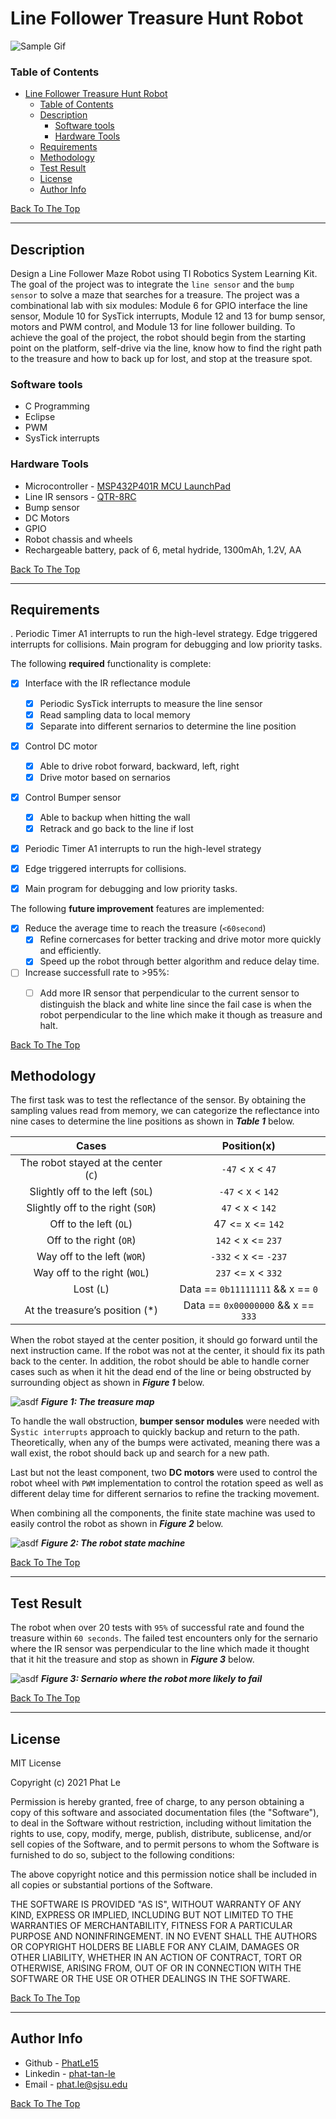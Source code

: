 # Line Follower Treasure Hunt Robot

![Sample Gif](https://github.com/PhatLe15/Line-Follower-Treasure-Hunt-Robot/blob/main/Demo.gif?raw=true)


### Table of Contents

- [Line Follower Treasure Hunt Robot](#line-follower-treasure-hunt-robot)
    - [Table of Contents](#table-of-contents)
  - [Description](#description)
    - [Software tools](#software-tools)
    - [Hardware Tools](#hardware-tools)
  - [Requirements](#requirements)
  - [Methodology](#methodology)
  - [Test Result](#test-result)
  - [License](#license)
  - [Author Info](#author-info)

[Back To The Top](#Anti-car-Theft-Camera-System)

---

## Description

Design a Line Follower Maze Robot using TI Robotics System Learning Kit. The goal of the project was to integrate the `line sensor` and the `bump sensor` to solve a maze that searches for a treasure. The project was a combinational lab with six modules: Module 6 for GPIO interface the line sensor, Module 10 for SysTick interrupts, Module 12 and 13 for bump sensor, motors and PWM control, and Module 13 for line follower building. To achieve the goal of the project, the robot should begin from the starting point on the platform, self-drive via the line, know how to find the right path to the treasure and how to back up for lost, and stop at the treasure spot.

### Software tools

- C Programming
- Eclipse
- PWM
- SysTick interrupts

### Hardware Tools

- Microcontroller - [MSP432P401R MCU LaunchPad](https://www.raspberrypi.org/products/raspberry-pi-3-model-b-plus/)
- Line IR sensors - [QTR-8RC](https://www.raspberrypi.org/products/raspberry-pi-3-model-b-plus/)
- Bump sensor
- DC Motors
- GPIO
- Robot chassis and wheels
- Rechargeable battery, pack of 6, metal hydride, 1300mAh, 1.2V, AA

[Back To The Top](#Line-Follower-Treasure-Hunt-Robot)

---

## Requirements
.
Periodic Timer A1 interrupts to run the high-level strategy.
Edge triggered interrupts for collisions.
Main program for debugging and low priority tasks.

The following **required** functionality is complete:

* [x] Interface with the IR reflectance module
  * [x] Periodic SysTick interrupts to measure the line sensor
  * [x] Read sampling data to local memory
  * [x] Separate into different sernarios to determine the line position
* [x] Control DC motor
  * [x] Able to drive robot forward, backward, left, right
  * [x] Drive motor based on sernarios
* [x] Control Bumper sensor
  * [x] Able to backup when hitting the wall
  * [x] Retrack and go back to the line if lost
* [x] Periodic Timer A1 interrupts to run the high-level strategy 
* [x] Edge triggered interrupts for collisions.
* [x] Main program for debugging and low priority tasks.


The following **future improvement** features are implemented:
* [x] Reduce the average time to reach the treasure (`<60second`)
  * [x] Refine cornercases for better tracking and drive motor more quickly and efficiently.
  * [x] Speed up the robot through better algorithm and reduce delay time.
* [ ] Increase successfull rate to >95%:
  * [ ] Add more IR sensor that perpendicular to the current sensor to distinguish the black and white line since the fail case is when the robot perpendicular to the line which make it though as treasure and halt.  

 
[Back To The Top](#Line-Follower-Treasure-Hunt-Robot)

## Methodology
The first task was to test the reflectance of the sensor. By obtaining the sampling values read from memory, we can categorize the reflectance into nine cases to determine the line positions as shown in ***Table 1*** below.

| Cases  |      Position(x)      |
|:-------------------:|:--------------------------------------------------------------------------------:|
| The robot stayed at the center (`C`) | `-47` < x < `47` |
| Slightly off to the left (`SOL`) | `-47` < x < `142` |
| Slightly off to the right (`SOR`)| `47` < x < `142` |
| Off to the left (`OL`)| 47 <= x <= `142` |
| Off to the right (`OR`)| `142` < x <= `237` |
| Way off to the left (`WOR`)| `-332` < x <= `-237` |
| Way off to the right (`WOL`) | `237` <= x < `332` |
| Lost (`L`) | Data == `0b11111111` && x == `0` |
| At the treasure’s position (*) | Data == `0x00000000` && x == `333`|

When the robot stayed at the center position, it should go forward until the next instruction came. If the robot was not at the center, it should fix its path back to the center. In addition, the robot should be able to handle corner cases such as when it hit the dead end of the line or being obstructed by surrounding object as shown in ***Figure 1*** below. 

![asdf](https://github.com/PhatLe15/Line-Follower-Treasure-Hunt-Robot/blob/main/treasuremap.png?raw=true)
***Figure 1: The treasure map***

To handle the wall obstruction, **bumper sensor modules** were needed with S`ystic interrupts` approach to quickly backup and return to the path. Theoretically, when any of the bumps were activated, meaning there was a wall exist, the robot should back up and search for a new path. 

Last but not the least component, two **DC motors** were used to control the robot wheel with `PWM` implementation to control the rotation speed as well as different delay time for different sernarios to refine the tracking movement.

When combining all the components, the finite state machine was used to easily control the robot as shown in ***Figure 2*** below.


![asdf](https://github.com/PhatLe15/Line-Follower-Treasure-Hunt-Robot/blob/main/treasuremap.png?raw=true)
***Figure 2: The robot state machine***

[Back To The Top](##Line-Follower-Treasure-Hunt-Robot)

---

## Test Result
The robot when over 20 tests with `95%` of successful rate and found the treasure within `60 seconds`. The failed test encounters only for the sernario where the IR sensor was perpendicular to the line which made it thought that it hit the treasure and stop as shown in ***Figure 3*** below.  

![asdf](https://github.com/PhatLe15/Line-Follower-Treasure-Hunt-Robot/blob/main/cornercase.png?raw=true)
***Figure 3: Sernario where the robot more likely to fail***

[Back To The Top](#Line-Follower-Treasure-Hunt-Robot)

---

## License

MIT License

Copyright (c) 2021 Phat Le

Permission is hereby granted, free of charge, to any person obtaining a copy
of this software and associated documentation files (the "Software"), to deal
in the Software without restriction, including without limitation the rights
to use, copy, modify, merge, publish, distribute, sublicense, and/or sell
copies of the Software, and to permit persons to whom the Software is
furnished to do so, subject to the following conditions:

The above copyright notice and this permission notice shall be included in all
copies or substantial portions of the Software.

THE SOFTWARE IS PROVIDED "AS IS", WITHOUT WARRANTY OF ANY KIND, EXPRESS OR
IMPLIED, INCLUDING BUT NOT LIMITED TO THE WARRANTIES OF MERCHANTABILITY,
FITNESS FOR A PARTICULAR PURPOSE AND NONINFRINGEMENT. IN NO EVENT SHALL THE
AUTHORS OR COPYRIGHT HOLDERS BE LIABLE FOR ANY CLAIM, DAMAGES OR OTHER
LIABILITY, WHETHER IN AN ACTION OF CONTRACT, TORT OR OTHERWISE, ARISING FROM,
OUT OF OR IN CONNECTION WITH THE SOFTWARE OR THE USE OR OTHER DEALINGS IN THE
SOFTWARE.

[Back To The Top](#Line-Follower-Treasure-Hunt-Robot)

---

## Author Info

- Github - [PhatLe15](https://github.com/PhatLe15)
- Linkedin - [phat-tan-le](https://www.linkedin.com/in/phat-tan-le/)
- Email - [phat.le@sjsu.edu]()


[Back To The Top](##Line-Follower-Treasure-Hunt-Robot)


